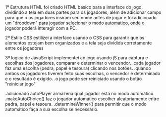 1º Estrutura HTML
foi criado HTML basico para a interface do jogo, dividindo a tela em duas partes para os jogadores, além de adicionar campo para que o os jogadores insiram seu nome antes de jogar
e foi adicionado um "dropdown" para jogador selecionar o modo automatico, onde o jogador poderá interagir com a PC.

2º Estilo CSS
estilizei a interface usando o CSS para garantir que os alementos estejam bem organizados e a tela seja dividida corretamente entre os jogadores

3º logica de JavaScript
implementei ao jogo usando jS.para captura e escolhas dos jogadores, comparar e determinar o vencendor.
  .cada jogador faz uma escolha (pedra, papel e tesoura) clicando nos botões.
  .quando ambos os jogadores tiverem feito suas escolhas, o vencedor é determinado e o resultado é exigido.
  .o jogo pode ser reiniciado usando o botão "reiniciar jogo"

  .adicionado autoPlayer armazena qual jogador está no modo automático.
	.makeAutoChoice() faz o jogador automático escolher aleatoriamente entre pedra, papel e tesoura.
	.determineWinner() para permitir que o modo automático faça a sua escolha se necessário.
